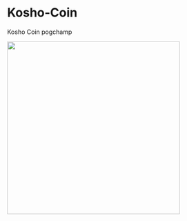 # Kosho-Coin
Kosho Coin pogchamp

<!-- ![alt text](https://i.imgur.com/p1LfYHk.jpg) -->
<p float="left">
  <img src="https://i.imgur.com/p1LfYHk.jpg" width="400" />
</p>
